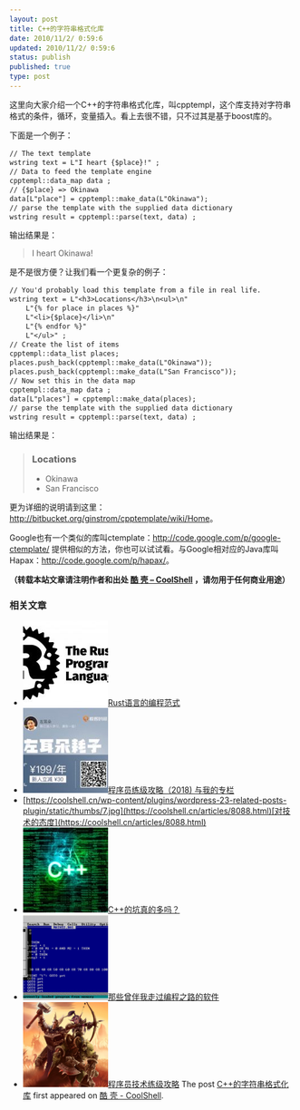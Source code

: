 ```yaml
---
layout: post
title: C++的字符串格式化库
date: 2010/11/2/ 0:59:6
updated: 2010/11/2/ 0:59:6
status: publish
published: true
type: post
---
```


这里向大家介绍一个C++的字符串格式化库，叫cpptempl，这个库支持对字符串格式的条件，循环，变量插入。看上去很不错，只不过其是基于boost库的。


下面是一个例子：



```
// The text template
wstring text = L"I heart {$place}!" ;
// Data to feed the template engine
cpptempl::data_map data ;
// {$place} => Okinawa
data[L"place"] = cpptempl::make_data(L"Okinawa");
// parse the template with the supplied data dictionary
wstring result = cpptempl::parse(text, data) ;
```

输出结果是：



> I heart Okinawa!
> 
> 


是不是很方便？让我们看一个更复杂的例子：




```
// You'd probably load this template from a file in real life.
wstring text = L"<h3>Locations</h3>\n<ul>\n"
    L"{% for place in places %}"
    L"<li>{$place}</li>\n"
    L"{% endfor %}"
    L"</ul>" ;
// Create the list of items
cpptempl::data_list places;
places.push_back(cpptempl::make_data(L"Okinawa"));
places.push_back(cpptempl::make_data(L"San Francisco"));
// Now set this in the data map
cpptempl::data_map data ;
data[L"places"] = cpptempl::make_data(places);
// parse the template with the supplied data dictionary
wstring result = cpptempl::parse(text, data) ;
```

输出结果是：



> <h3>Locations</h3>  
> 
> <ul>  
> 
> <li>Okinawa</li>  
> 
> <li>San Francisco</li>  
> 
> </ul>
> 
> 


更为详细的说明请到这里：<http://bitbucket.org/ginstrom/cpptemplate/wiki/Home>。


Google也有一个类似的库叫ctemplate：<http://code.google.com/p/google-ctemplate/> 提供相似的方法，你也可以试试看。与Google相对应的Java库叫Hapax：<http://code.google.com/p/hapax/>。



**（转载本站文章请注明作者和出处 [酷 壳 – CoolShell](https://coolshell.cn/) ，请勿用于任何商业用途）**



### 相关文章

* [![Rust语言的编程范式](../wp-content/uploads/2020/03/rust-social-wide-150x150.jpg)](https://coolshell.cn/articles/20845.html)[Rust语言的编程范式](https://coolshell.cn/articles/20845.html)
* [![程序员练级攻略（2018)  与我的专栏](../wp-content/uploads/2018/05/300x262-150x150.jpg)](https://coolshell.cn/articles/18360.html)[程序员练级攻略（2018) 与我的专栏](https://coolshell.cn/articles/18360.html)
* [https://coolshell.cn/wp-content/plugins/wordpress-23-related-posts-plugin/static/thumbs/7.jpg](https://coolshell.cn/articles/8088.html)[对技术的态度](https://coolshell.cn/articles/8088.html)
* [![C++的坑真的多吗？](../wp-content/uploads/2012/08/cpp_small-150x150.jpg)](https://coolshell.cn/articles/7992.html)[C++的坑真的多吗？](https://coolshell.cn/articles/7992.html)
* [![那些曾伴我走过编程之路的软件](../wp-content/uploads/2011/10/00.QuickBasic_PDS_IDE-150x150.png)](https://coolshell.cn/articles/5576.html)[那些曾伴我走过编程之路的软件](https://coolshell.cn/articles/5576.html)
* [![程序员技术练级攻略](../wp-content/uploads/2011/07/programmer-150x150.png)](https://coolshell.cn/articles/4990.html)[程序员技术练级攻略](https://coolshell.cn/articles/4990.html)
The post [C++的字符串格式化库](https://coolshell.cn/articles/3258.html) first appeared on [酷 壳 - CoolShell](https://coolshell.cn).